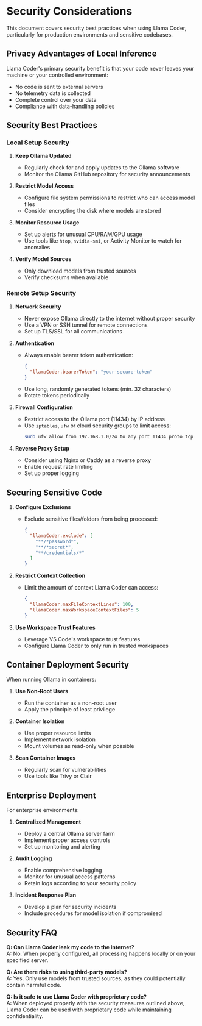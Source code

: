 # Security Considerations

This document covers security best practices when using Llama Coder, particularly for production environments and sensitive codebases.

## Privacy Advantages of Local Inference

Llama Coder's primary security benefit is that your code never leaves your machine or your controlled environment:

- No code is sent to external servers
- No telemetry data is collected
- Complete control over your data
- Compliance with data-handling policies

## Security Best Practices

### Local Setup Security

1. **Keep Ollama Updated**
   - Regularly check for and apply updates to the Ollama software
   - Monitor the Ollama GitHub repository for security announcements

2. **Restrict Model Access**
   - Configure file system permissions to restrict who can access model files
   - Consider encrypting the disk where models are stored

3. **Monitor Resource Usage**
   - Set up alerts for unusual CPU/RAM/GPU usage
   - Use tools like `htop`, `nvidia-smi`, or Activity Monitor to watch for anomalies

4. **Verify Model Sources**
   - Only download models from trusted sources
   - Verify checksums when available

### Remote Setup Security

1. **Network Security**
   - Never expose Ollama directly to the internet without proper security
   - Use a VPN or SSH tunnel for remote connections
   - Set up TLS/SSL for all communications

2. **Authentication**
   - Always enable bearer token authentication:
     ```json
     {
       "llamaCoder.bearerToken": "your-secure-token"
     }
     ```
   - Use long, randomly generated tokens (min. 32 characters)
   - Rotate tokens periodically

3. **Firewall Configuration**
   - Restrict access to the Ollama port (11434) by IP address
   - Use `iptables`, `ufw` or cloud security groups to limit access:
     ```bash
     sudo ufw allow from 192.168.1.0/24 to any port 11434 proto tcp
     ```

4. **Reverse Proxy Setup**
   - Consider using Nginx or Caddy as a reverse proxy
   - Enable request rate limiting
   - Set up proper logging

## Securing Sensitive Code

1. **Configure Exclusions**
   - Exclude sensitive files/folders from being processed:
     ```json
     {
       "llamaCoder.exclude": [
         "**/*password*",
         "**/*secret*",
         "**/credentials/*"
       ]
     }
     ```

2. **Restrict Context Collection**
   - Limit the amount of context Llama Coder can access:
     ```json
     {
       "llamaCoder.maxFileContextLines": 100,
       "llamaCoder.maxWorkspaceContextFiles": 5
     }
     ```

3. **Use Workspace Trust Features**
   - Leverage VS Code's workspace trust features
   - Configure Llama Coder to only run in trusted workspaces

## Container Deployment Security

When running Ollama in containers:

1. **Use Non-Root Users**
   - Run the container as a non-root user
   - Apply the principle of least privilege

2. **Container Isolation**
   - Use proper resource limits
   - Implement network isolation
   - Mount volumes as read-only when possible

3. **Scan Container Images**
   - Regularly scan for vulnerabilities
   - Use tools like Trivy or Clair

## Enterprise Deployment

For enterprise environments:

1. **Centralized Management**
   - Deploy a central Ollama server farm
   - Implement proper access controls
   - Set up monitoring and alerting

2. **Audit Logging**
   - Enable comprehensive logging
   - Monitor for unusual access patterns
   - Retain logs according to your security policy

3. **Incident Response Plan**
   - Develop a plan for security incidents
   - Include procedures for model isolation if compromised

## Security FAQ

**Q: Can Llama Coder leak my code to the internet?**  
A: No. When properly configured, all processing happens locally or on your specified server.

**Q: Are there risks to using third-party models?**  
A: Yes. Only use models from trusted sources, as they could potentially contain harmful code.

**Q: Is it safe to use Llama Coder with proprietary code?**  
A: When deployed properly with the security measures outlined above, Llama Coder can be used with proprietary code while maintaining confidentiality.
